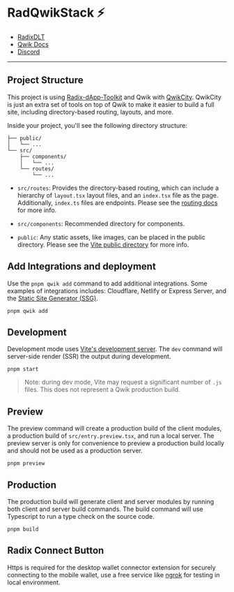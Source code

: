 # RadQwikStack ⚡️

- [RadixDLT](https://radixdlt.com)
- [Qwik Docs](https://qwik.builder.io/)
- [Discord](https://qwik.builder.io/chat)

---

## Project Structure

This project is using [Radix-dApp-Toolkit](https://github.com/radixdlt/radix-dapp-toolkit) and Qwik with [QwikCity](https://qwik.builder.io/qwikcity/overview/). QwikCity is just an extra set of tools on top of Qwik to make it easier to build a full site, including directory-based routing, layouts, and more.

Inside your project, you'll see the following directory structure:

```
├── public/
│   └── ...
└── src/
    ├── components/
    │   └── ...
    └── routes/
        └── ...
```

- `src/routes`: Provides the directory-based routing, which can include a hierarchy of `layout.tsx` layout files, and an `index.tsx` file as the page. Additionally, `index.ts` files are endpoints. Please see the [routing docs](https://qwik.builder.io/qwikcity/routing/overview/) for more info.

- `src/components`: Recommended directory for components.

- `public`: Any static assets, like images, can be placed in the public directory. Please see the [Vite public directory](https://vitejs.dev/guide/assets.html#the-public-directory) for more info.

## Add Integrations and deployment

Use the `pnpm qwik add` command to add additional integrations. Some examples of integrations includes: Cloudflare, Netlify or Express Server, and the [Static Site Generator (SSG)](https://qwik.builder.io/qwikcity/guides/static-site-generation/).

```shell
pnpm qwik add
```

## Development

Development mode uses [Vite's development server](https://vitejs.dev/). The `dev` command will server-side render (SSR) the output during development.

```shell
pnpm start
```

> Note: during dev mode, Vite may request a significant number of `.js` files. This does not represent a Qwik production build.

## Preview

The preview command will create a production build of the client modules, a production build of `src/entry.preview.tsx`, and run a local server. The preview server is only for convenience to preview a production build locally and should not be used as a production server.

```shell
pnpm preview
```

## Production

The production build will generate client and server modules by running both client and server build commands. The build command will use Typescript to run a type check on the source code.

```shell
pnpm build
```

## Radix Connect Button

Https is required for the desktop wallet connector extension for securely connecting to the mobile wallet, use a free service like [ngrok](https://ngrok.com) for testing in local environment.